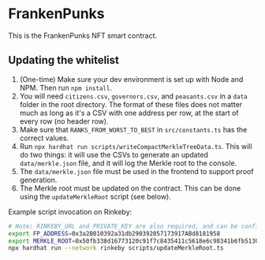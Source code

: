 # FrankenPunks

This is the FrankenPunks NFT smart contract.

## Updating the whitelist
1. (One-time) Make sure your dev environment is set up with Node and NPM. Then run `npm install`.
1. You will need `citizens.csv`, `governors.csv`, and `peasants.csv` in a `data` folder in the root directory. The format of these files does not matter much as long as it's a CSV with one address per row, at the start of every row (no header row).
1. Make sure that `RANKS_FROM_WORST_TO_BEST` in `src/constants.ts` has the correct values.
1. Run `npx hardhat run scripts/writeCompactMerkleTreeData.ts`. This will do two things: it will use the CSVs to generate an updated `data/merkle.json` file, and it will log the Merkle root to the console.
1. The `data/merkle.json` file must be used in the frontend to support proof generation.
1. The Merkle root must be updated on the contract. This can be done using the `updateMerkleRoot` script (see below).

Example script invocation on Rinkeby:

```bash
# Note: RINKEBY_URL and PRIVATE_KEY are also required, and can be configured through .env
export FP_ADDRESS=0x3a2B010392a31db290392057173917ABd8181958
export MERKLE_ROOT=0x50fb338d16773120c91f7c8435411c5618e6c98341b6fb5130c802b879874a9c
npx hardhat run --network rinkeby scripts/updateMerkleRoot.ts
```
